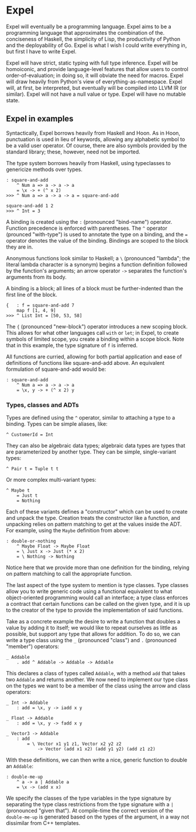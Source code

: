 Expel
====

Expel will eventually be a programming language. Expel aims to be a
programming language that approximates the combination of the.
conciseness of Haskell, the simplicity of Lisp, the productivity of
Python and the deployability of Go. Expel is what I wish I could write
everything in, but first I have to write Expel.

Expel will have strict, static typing with full type inference. Expel
will be homoiconic, and provide language-level features that allow users
to control order-of-evaluation; in doing so, it will obviate the need
for macros. Expel will draw heavily from Python's view of
everything-as-namespace. Expel will, at first, be interpreted, but
eventually will be compiled into LLVM IR (or similar). Expel will not
have a null value or type. Expel will have no mutable state.

Expel in examples
---

Syntactically, Expel borrows heavily from Haskell and Hoon. As in Hoon,
punctuation is used in lieu of keywords, allowing any alphabetic symbol
to be a valid user operator. Of course, there are also symbols provided
by the standard library; these, however, need not be imported.

The type system borrows heavily from Haskell, using typeclasses to
genericize methods over types.

    : square-and-add
        ^ Num a => a -> a -> a
        = \x -> + (^ x 2)
    >>> ^ Num a => a -> a -> a = square-and-add

    square-and-add 1 2
    >>> ^ Int = 3

A binding is created using the `:` (pronounced "bind-name") operator.
Function precedence is enforced with parentheses. The `^` operator
(prounced "with-type") is used to annotate the type on a binding, and
the `=` operator denotes the value of the binding. Bindings are scoped to
the block they are in.

Anonymous functions look similar to Haskell; a `\` (pronounced "lambda";
the literal lambda character is a synonym) begins a function definition
followed by the function's arguments; an arrow operator `->` separates
the function's arguments from its body.

A binding is a block; all lines of a block must be further-indented than
the first line of the block.

    {   : f = square-and-add 7
        map f [1, 4, 9]
    >>> ^ List Int = [50, 53, 58]

The `{` (pronounced "new-block") operator introduces a new scoping
block. This allows for what other languages call `with` or `let`; in
Expel, to create symbols of limited scope, you create a binding within a
scope block. Note that in this example, the type signature of `f` is
inferred.

All functions are curried, allowing for both partial application and
ease of definitions of functions like square-and-add above. An
equivalent formulation of square-and-add would be:

    : square-and-add
        ^ Num a => a -> a -> a
        = \x, y -> + (^ x 2) y

### Types, classes and ADTs

Types are defined using the `^` operator, similar to attaching a type to
a binding. Types can be simple aliases, like:

    ^ CustomerId = Int

They can also be algebraic data types; algebraic data types are types
that are parameterized by another type. They can be simple,
single-variant types:

    ^ Pair t = Tuple t t

Or more complex multi-variant types:

    ^ Maybe t
        = Just t
        = Nothing

Each of these variants defines a "constructor" which can be used to
create and unpack the type. Creation treats the constructor like a
function, and unpacking relies on pattern matching to get at the values
inside the ADT. For example, using the `Maybe` definition from above:

    : double-or-nothing
        ^ Maybe Float -> Maybe Float
        = \ Just x -> Just (* x 2)
        = \ Nothing -> Nothing

Notice here that we provide more than one definition for the binding,
relying on pattern matching to call the appropriate function.

The last aspect of the type system to mention is type classes. Type
classes allow you to write generic code using a functional equivalent to
what object-oriented programming would call an interface; a type class
enforces a contract that certain functions can be called on the given
type, and it is up to the creator of the type to provide the
implementation of said functions.

Take as a concrete example the desire to write a function that doubles a
value by adding it to itself; we would like to repeat ourselves as
little as possible, but support any type that allows for addition. To do
so, we can write a type class using the `_` (pronounced "class") and `.`
(pronounced "member") operators:

    _ Addable
        . add ^ Addable -> Addable -> Addable

This declares a class of types called `Addable`, with a method `add`
that takes two `Addable` and returns another. We now need to implement
our type class on the types we want to be a member of the class using
the arrow and class operators:

    _ Int -> Addable
        : add = \x, y -> iadd x y

    _ Float -> Addable
        : add = \x, y -> fadd x y

    _ Vector3 -> Addable
        : add
            = \ Vector x1 y1 z1, Vector x2 y2 z2
                -> Vector (add x1 x2) (add y1 y2) (add z1 z2)

With these definitions, we can then write a nice, generic function to
double an `Addable`:

    : double-me-up
        ^ a -> a | Addable a
        = \x -> (add x x)

We specify the classes of the type variables in the type signature by
separating the type class restrictions from the type signature with a
`|` (pronounced "given that"). At compile-time the correct version of
the `double-me-up` is generated based on the types of the argument, in a
way not dissimilar from C++ templates.
